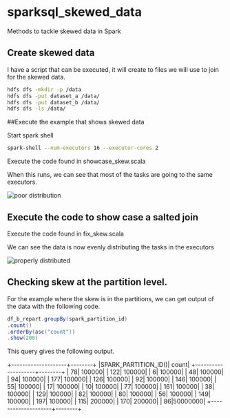# sparksql_skewed_data
Methods to tackle skewed data in Spark



## Create skewed data

I have a script that can be executed, it will create to files we will use to join for the skewed data. 


```bash
hdfs dfs -mkdir -p /data
hdfs dfs -put dataset_a /data/
hdfs dfs -put dataset_b /data/
hdfs dfs -ls /data/
```

##Execute the example that shows skewed data

Start spark shell

```bash
spark-shell --num-executors 16 --executor-cores 2
```

Execute the code found in showcase_skew.scala

When this runs, we can see that most of the tasks are going to the same executors. 


![poor distribution](https://i.imgur.com/VwehwE2.png)

## Execute the code to show case a salted join

Execute the code found in fix_skew.scala

We can see the data is now evenly distributing the tasks in the executors

![properly distributed](https://i.imgur.com/EYRU2W7.png)



## Checking skew at the partition level. 

For the example where the skew is in the partitions, we can get output of the data with the following code. 

```scala
df_b_repart.groupBy(spark_partition_id)
.count()
.orderBy(asc("count"))
.show(200)
```

This query gives the following output. 

+--------------------+--------+
|SPARK_PARTITION_ID()|   count|
+--------------------+--------+
|                  78|  100000|
|                 122|  100000|
|                   6|  100000|
|                  48|  100000|
|                  94|  100000|
|                 177|  100000|
|                 126|  100000|
|                  92|  100000|
|                 146|  100000|
|                  55|  100000|
|                  17|  100000|
|                  10|  100000|
|                  77|  100000|
|                 161|  100000|
|                  38|  100000|
|                 129|  100000|
|                  82|  100000|
|                  80|  100000|
|                  56|  100000|
|                 149|  100000|
|                 197|  100000|
|                 115|  200000|
|                 170|  200000|
|                  86|50000000|
+--------------------+--------+




